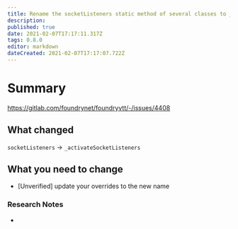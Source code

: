 ```yaml
---
title: Rename the socketListeners static method of several classes to _activateSocketListeners to more semantically describe the action that is taken as well as to denote that the method should not be called by external code.
description: 
published: true
date: 2021-02-07T17:17:11.317Z
tags: 0.8.0
editor: markdown
dateCreated: 2021-02-07T17:17:07.722Z
---
```


# Summary
https://gitlab.com/foundrynet/foundryvtt/-/issues/4408

## What changed

`socketListeners` -> `_activateSocketListeners`

## What you need to change

- [Unverified] update your overrides to the new name

### Research Notes

- 